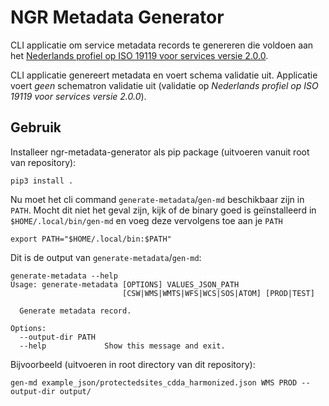 # NGR Metadata Generator

CLI applicatie om service metadata records te genereren die voldoen aan het [Nederlands profiel op ISO 19119 voor services versie 2.0.0](https://docs.geostandaarden.nl/md/mdprofiel-iso19119/).

CLI applicatie genereert metadata en voert schema validatie uit. Applicatie voert *geen* schematron validatie uit (validatie op *Nederlands profiel op ISO 19119 voor services versie 2.0.0*). 

## Gebruik

Installeer ngr-metadata-generator als pip package (uitvoeren vanuit root van repository):

```
pip3 install .
```

Nu moet het cli command `generate-metadata`/`gen-md` beschikbaar zijn in `PATH`. Mocht dit niet het geval zijn, kijk of de binary goed is geïnstalleerd in `$HOME/.local/bin/gen-md` en voeg deze vervolgens toe aan je `PATH`

```
export PATH="$HOME/.local/bin:$PATH"
```

Dit is de output van `generate-metadata`/`gen-md`:

```
generate-metadata --help
Usage: generate-metadata [OPTIONS] VALUES_JSON_PATH
                         [CSW|WMS|WMTS|WFS|WCS|SOS|ATOM] [PROD|TEST]

  Generate metadata record.

Options:
  --output-dir PATH
  --help             Show this message and exit.
```

Bijvoorbeeld (uitvoeren in root directory van dit repository):

```
gen-md example_json/protectedsites_cdda_harmonized.json WMS PROD --output-dir output/
```
